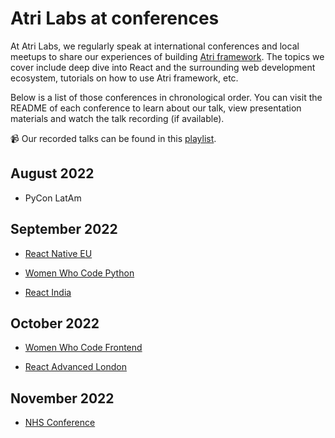 # Atri Labs at conferences

At Atri Labs, we regularly speak at international conferences and local meetups to share our experiences of building [Atri framework](https://github.com/Atri-Labs/atrilabs-engine). The topics we cover include deep dive into React and the surrounding web development ecosystem, tutorials on how to use Atri framework, etc.

Below is a list of those conferences in chronological order. You can visit the README of each conference to learn about our talk, view presentation materials and watch the talk recording (if available). 

📹 Our recorded talks can be found in this [playlist](https://youtube.com/playlist?list=PLTQwOMNg4n8BYxAvZlFlVsEstCeS4KM1q). 

## August 2022

- PyCon LatAm

## September 2022

- [React Native EU](React_Native_EU_2022)

- [Women Who Code Python](WWCodePython)

- [React India](ReactIndia2022)

## October 2022 

- [Women Who Code Frontend](WWCodePython)

- [React Advanced London](React_Advanced_2022)

## November 2022

- [NHS Conference](NHSConference)